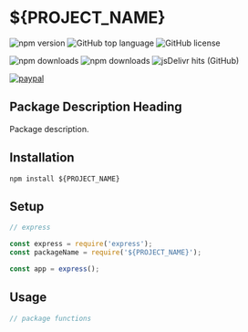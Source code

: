 # ${PROJECT_NAME}

![npm version](https://img.shields.io/npm/v/@${AUTHOR_NAME}/${PROJECT_NAME})
![GitHub top language](https://img.shields.io/github/languages/top/${AUTHOR_NAME}/${PROJECT_NAME})
![GitHub license](https://img.shields.io/github/license/${AUTHOR_NAME}/${PROJECT_NAME})

![npm downloads](https://img.shields.io/npm/dw/@${AUTHOR_NAME}/${PROJECT_NAME})
![npm downloads](https://img.shields.io/npm/dm/@${AUTHOR_NAME}/${PROJECT_NAME})
![jsDelivr hits (GitHub)](https://img.shields.io/jsdelivr/gh/hm/${AUTHOR_NAME}/${PROJECT_NAME})

[![paypal](https://img.shields.io/badge/buy%20me%20a%20coffee-paypal-blue)](https://buymeacoffee.aspiesoft.com/)

## Package Description Heading

Package description.

## Installation

```shell script
npm install ${PROJECT_NAME}
```

## Setup

```js
// express

const express = require('express');
const packageName = require('${PROJECT_NAME}');

const app = express();
```

## Usage

```js
// package functions
```
